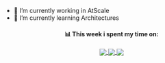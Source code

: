 - 🔭 I’m currently working in AtScale
- 🌱 I’m currently learning Architectures
<!-- - 👯 I’m looking to collaborate on anything
- 💬 Ask me about anything
- 🤔 I’m looking for help with ...
-
- 📫 How to reach me: ...
- 😄 Pronouns: ...
- ⚡ Fun fact: ...

[![willianrod's wakatime stats](https://github-readme-stats.vercel.app/api/wakatime?username=lachezar-dimitrov)](https://github.com/lachezar-dimitrov/github-readme-stats)

[![Top Langs](https://github-readme-stats.vercel.app/api/top-langs/?username=lachezar-dimitrov&layout=compact&theme=dark)](https://github.com/lachezar-dimitrov/github-readme-stats)

![Lucho's GitHub stats](https://github-readme-stats.vercel.app/api?username=lachezar-dimitrov&theme=dark&show_icons=true&count_private=true)
-->

<!--START_SECTION:waka-->
<!--END_SECTION:waka-->

<!--📊💬Waka-Time Section / 🌐WEBSITE: https://github.com/marketplace/actions/waka-readme -->
<div align="center">
<h4 align="center"> 📊 This week i spent my time on: </h4>
<div width="50%">
<!--START_SECTION:waka-->

<!--END_SECTION:waka-->

<a href="https://github.com/anuraghazra/github-readme-stats">
  <img align="center" src="https://github-readme-stats.vercel.app/api/top-langs/?username=lachezar-dimitrov&layout=compact&theme=dark&card_width=445&langs_count=10" />
</a>
<a href="https://github.com/anuraghazra/convoychat">
  <img align="center" src="https://github-readme-stats.vercel.app/api?username=lachezar-dimitrov&theme=dark&show_icons=true&count_private=true&include_all_commits=true" />
</a>
<a href="https://github.com/anuraghazra/github-readme-stats">
   <img align="center" src="https://github-readme-stats.vercel.app/api/wakatime?username=lachezar_dimitrov&theme=dark" />
</a>
